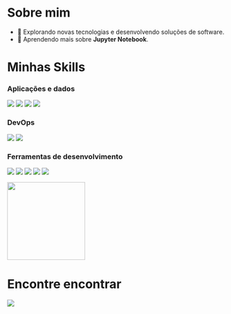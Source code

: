 # Sobre mim

- 🤔 Explorando novas tecnologias e desenvolvendo soluções de software.
- 🌱 Aprendendo mais sobre **Jupyter Notebook**.

# Minhas Skills

### Aplicações e dados

<img src="https://img.shields.io/badge/HTML5-E34F26?style=for-the-badge&logo=html5&logoColor=white"> <img src="https://img.shields.io/badge/CSS3-1572B6?style=for-the-badge&logo=css3&logoColor=white"> <img src="https://img.shields.io/badge/Python-14354C?style=for-the-badge&logo=python&logoColor=white"> <img src="https://img.shields.io/badge/JavaScript-F7DF1E?style=for-the-badge&logo=JavaScript&logoColor=white">

### DevOps

<img src="https://img.shields.io/badge/GIT-E44C30?style=for-the-badge&logo=git&logoColor=white"> <img src="https://img.shields.io/badge/GitHub-100000?style=for-the-badge&logo=github&logoColor=white">

### Ferramentas de desenvolvimento

<img src="https://img.shields.io/badge/PyCharm-000000.svg?&style=for-the-badge&logo=PyCharm&logoColor=white"> <img src="https://img.shields.io/badge/Visual_Studio_Code-0078D4?style=for-the-badge&logo=visual%20studio%20code&logoColor=white"> <img src="https://img.shields.io/badge/MySQL-005C84?style=for-the-badge&logo=mysql&logoColor=white"> <img src="https://img.shields.io/badge/Notion-%23000000.svg?style=for-the-badge&logo=notion&logoColor=white"> <img src="https://img.shields.io/badge/Figma-F24E1E?style=for-the-badge&logo=figma&logoColor=white">


<a href="https://github.com/jonathan-macedo" title="Perfil do Iuri">
  <img height="180em" src="https://github-readme-stats.vercel.app/api/top-langs/?username=jonathan-macedo&theme=blue-green" />
</a>

# Encontre encontrar

<a href="https://www.linkedin.com/in/jonathan-macedo-castro/" target="_blank">
  <img src="https://img.shields.io/badge/LinkedIn-0077B5?style=for-the-badge&logo=linkedin&logoColor=white">
</a>
